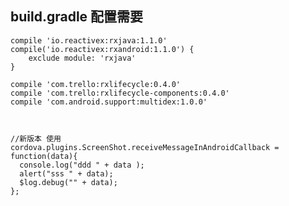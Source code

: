   
##  build.gradle 配置需要

    compile 'io.reactivex:rxjava:1.1.0'
    compile('io.reactivex:rxandroid:1.1.0') {
        exclude module: 'rxjava'
    }

    compile 'com.trello:rxlifecycle:0.4.0'
    compile 'com.trello:rxlifecycle-components:0.4.0'
    compile 'com.android.support:multidex:1.0.0'



    //新版本 使用
    cordova.plugins.ScreenShot.receiveMessageInAndroidCallback = function(data){
      console.log("ddd " + data );
      alert("sss " + data);
      $log.debug("" + data);
    };
